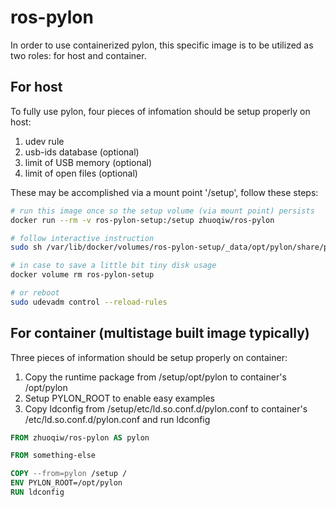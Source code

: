 # ros-pylon

In order to use containerized pylon, this specific image is to be utilized as two roles: for host and container.

## For host

To fully use pylon, four pieces of infomation should be setup properly on host:

1. udev rule
1. usb-ids database (optional)
1. limit of USB memory (optional)
1. limit of open files (optional)

These may be accomplished via a mount point '/setup', follow these steps:

```bash
# run this image once so the setup volume (via mount point) persists
docker run --rm -v ros-pylon-setup:/setup zhuoqiw/ros-pylon

# follow interactive instruction
sudo sh /var/lib/docker/volumes/ros-pylon-setup/_data/opt/pylon/share/pylon/setup-usb.sh

# in case to save a little bit tiny disk usage
docker volume rm ros-pylon-setup

# or reboot
sudo udevadm control --reload-rules
```

## For container (multistage built image typically)

Three pieces of information should be setup properly on container:

1. Copy the runtime package from /setup/opt/pylon to container's /opt/pylon
1. Setup PYLON_ROOT to enable easy examples
1. Copy ldconfig from /setup/etc/ld.so.conf.d/pylon.conf to container's /etc/ld.so.conf.d/pylon.conf and run ldconfig

```Dockerfile
FROM zhuoqiw/ros-pylon AS pylon

FROM something-else

COPY --from=pylon /setup /
ENV PYLON_ROOT=/opt/pylon
RUN ldconfig
```
